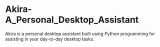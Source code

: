 # Akira-A_Personal_Desktop_Assistant
Akira is a personal desktop assistant built using Python programming for assisting in your day-to-day desktop tasks.
